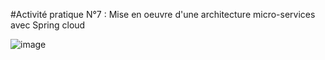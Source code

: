 #Activité pratique N°7 : Mise en oeuvre d'une architecture micro-services avec Spring cloud

![image](https://github.com/HASNAE-AITTAARABT/Activite-Pratique-7-SpringCloud/assets/100070887/d8361f29-0957-461d-ab2a-7f43ae410300)
